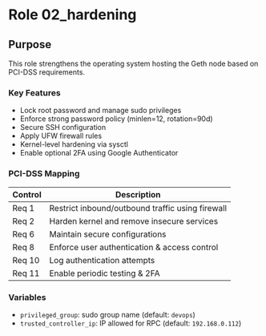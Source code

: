 # Role 02_hardening

## Purpose
This role strengthens the operating system hosting the Geth node based on PCI-DSS requirements.

### Key Features
- Lock root password and manage sudo privileges
- Enforce strong password policy (minlen=12, rotation=90d)
- Secure SSH configuration
- Apply UFW firewall rules
- Kernel-level hardening via sysctl
- Enable optional 2FA using Google Authenticator

### PCI-DSS Mapping
| Control | Description |
|----------|-------------|
| Req 1 | Restrict inbound/outbound traffic using firewall |
| Req 2 | Harden kernel and remove insecure services |
| Req 6 | Maintain secure configurations |
| Req 8 | Enforce user authentication & access control |
| Req 10 | Log authentication attempts |
| Req 11 | Enable periodic testing & 2FA |

### Variables
- `privileged_group`: sudo group name (default: `devops`)
- `trusted_controller_ip`: IP allowed for RPC (default: `192.168.0.112`)

